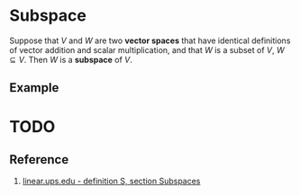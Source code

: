 # Subspace

Suppose that $V$ and $W$ are two **vector spaces** that have identical definitions of vector addition and scalar multiplication, and that $W$ is a subset of $V$, $W \subseteq V$. Then $W$ is a **subspace** of $V$.

## Example

# TODO

## Reference

1. [linear.ups.edu - definition S, section Subspaces](http://linear.ups.edu/html/section-S.html)